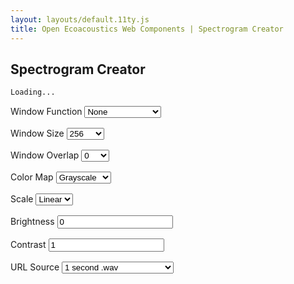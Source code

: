 ```yaml
---
layout: layouts/default.11ty.js
title: Open Ecoacoustics Web Components | Spectrogram Creator
---
```


<script src="/deps/prism-core.min.js"></script>
<script src="/deps/prism-markup.min.js"></script>
<script src="/deps/prism-autoloader.min.js"></script>

## Spectrogram Creator

```html
Loading...
```

<div class="container">
  <div class="row">
    <div id="spectrogram-output" class="col">
      <oe-axes>
        <oe-indicator>
          <oe-spectrogram
            id="playing-spectrogram"
            src="/public/example.flac"
            color-map="audacity"
            window-function="hann"
            window-size="512"
            window-overlap="0"
          ></oe-spectrogram>
        </oe-indicator>
      </oe-axes>
      <oe-media-controls for="playing-spectrogram"></oe-media-controls>
    </div>
    <div class="col">
      <label>
        Window Function
        <select
          id="window-function-input"
          class="form-select"
          onchange="updateAttribute('window-function', event.target.value)"
        >
          <option value="">None</option>
          <option value="hann">Hann</option>
          <option value="hamming">Hamming</option>
          <option value="cosine">Cosine</option>
          <option value="lanczos">Lanczos</option>
          <option value="gaussian">Gaussian</option>
          <option value="tukey">Tukey</option>
          <option value="blackman">Blackman</option>
          <option value="exact_blackman">Exact Blackman</option>
          <option value="kaiser">Kaiser</option>
          <option value="nutall">Nutall</option>
          <option value="blackman_harris">Blackman Harris</option>
          <option value="blackman_nuttall">Blackman Nuttall</option>
          <option value="flat_top">Flat Top</option>
        </select>
      </label>
      <label>
        Window Size
        <select
          id="window-size-input"
          class="form-select"
          onchange="updateWindowSize(event.target.value)"
        >
          <option value="256">256</option>
          <option value="512">512</option>
          <option value="1024">1024</option>
          <option value="2048">2048</option>
          <option value="4096">4096</option>
          <option value="8192">8192</option>
          <option value="16384">16384</option>
          <option value="32768">32768</option>
        </select>
      </label>
      <label>
        Window Overlap
        <select
          id="window-overlap-input"
          class="form-select"
          onchange="updateAttribute('window-overlap', event.target.value)"
        >
          <option value="0">0</option>
          <option value="128">128</option>
          <option value="256">256</option>
        </select>
      </label>
      <label>
        Color Map
        <select
          id="color-map-input"
          class="form-select"
          onchange="updateAttribute('color-map', event.target.value)"
        >
          <option value="grayscale">Grayscale</option>
          <option value="audacity">Audacity</option>
          <option value="raven">Raven</option>
          <option value="cubeHelix">Cube Helix</option>
          <option value="viridis">Viridis</option>
          <option value="turbo">Turbo</option>
          <option value="plasma">Plasma</option>
          <option value="inferno">Inferno</option>
          <option value="magma">Magma</option>
          <option value="gammaII">Gamma II</option>
          <option value="blue">Blue</option>
          <option value="green">Green</option>
          <option value="orange">Orange</option>
          <option value="purple">Purple</option>
          <option value="red">Red</option>
        </select>
      </label>
      <label>
        Scale
        <select
          id="mel-scale-input"
          class="form-select"
          onchange="booleanAttribute('mel-scale', event.target.value)"
        >
          <option value="false">Linear</option>
          <option value="true">Mel</option>
        </select>
      </label>
      <label>
        Brightness
        <input
          id="brightness-input"
          type="number"
          value="0"
          step="0.05"
          class="form-control"
          onchange="updateAttribute('brightness', Number(event.target.value))"
        />
      </label>
      <label>
        Contrast
        <input
          id="contrast-input"
          type="number"
          value="1"
          step="0.05"
          class="form-control"
          onchange="updateAttribute('contrast', Number(event.target.value))"
        />
      </label>
      <label>
        URL Source
        <select
          id="src-input"
          class="form-select"
          onchange="updateAttribute('src', event.target.value)"
        >
          <option value="/public/example_1s.wav">1 second .wav</option>
          <option value="/public/example.flac">5 second .flac</option>
          <option value="/public/example2.flac">5 second (alternative) .flac</option>
          <option value="/public/example_34s.flac">34 second .flac</option>
        </select>
      </label>
    </div>
  </div>
</div>

<script>
window.onload = () => {
  setup();
};

// components
const spectrogram = () => document.getElementById("playing-spectrogram");

// dropdowns
const windowSizeInput = () => document.getElementById("window-size-input");
const windowOverlapInput = () => document.getElementById("window-overlap-input");
const windowFunctionInput = () => document.getElementById("window-function-input");
const melScaleInput = () => document.getElementById("mel-scale-input");
const colorMapInput = () => document.getElementById("color-map-input");
const spectrogramSourceInput = () => document.getElementById("src-input");

// input boxes
const brightnessInput = () => document.getElementById("brightness-input");
const contrastInput = () => document.getElementById("contrast-input");

function setup() {
  spectrogram().addEventListener("loaded", () => updateCodeExample());
  spectrogram().addEventListener("options-change", (newOptions) => updateInputs(newOptions.detail));

  // WARNING: HACKY CODE / WORKAROUND AHEAD
  //
  // using the html "selected" attribute can sometimes be faulty
  // e.g. On FireFox if you reload the page (without hard-reload), the dropdown
  // elements will still have the same selected option before the page reload
  // but the onchange event will not fire
  // this can cause the spectrograms options to be different from the values
  // displayed in the select element dropdowns
  const defaultDemoSpectrogramOptions = {
    windowSize: 512,
    windowOverlap: 0,
    windowFunction: "hann",
    colorMap: "audacity",
    melScale: false,
    brightness: 0,
    contrast: 1,
  };

  updateInputs(defaultDemoSpectrogramOptions);

  updateSelectedDropdown(spectrogramSourceInput(), "/public/example.flac");
}

function updateInputs(options) {
  updateSelectedDropdown(windowOverlapInput(), options.windowOverlap);

  updateWindowSize(options.windowSize);
  updateSelectedDropdown(windowSizeInput(), options.windowSize);

  updateSelectedDropdown(windowFunctionInput(), options.windowFunction);
  updateSelectedDropdown(melScaleInput(), options.melScale);
  updateSelectedDropdown(colorMapInput(), options.colorMap);

  brightnessInput().value = options.brightness;
  contrastInput().value = options.contrast;
}

function updateCodeExample() {
  // update the code that can be copied
  const codeInputElement = document.getElementById("spectrogram-output");
  const codeOutputElement = document.getElementsByTagName("pre")[0];
  const code = codeInputElement.innerHTML.trim().replace(/^[\s]*/gm, "");

  const highlightedCode = Prism.highlight(code, Prism.languages.html);
  codeOutputElement.innerHTML = highlightedCode;
}

// window size has its own special event handler because it has a direct
// impact on what values are allowed for the window overlap
// because the window overlap MUST be less than or equal to half of the window
// size, we might need to adjust the window overlap
function updateWindowSize(windowSize) {
  const windowSizeValue = Number(windowSize);

  const maximumOverlapValue = windowSizeValue / 2;
  setMaximumWindowOverlap(maximumOverlapValue);

  updateAttribute("window-size", windowSize);
}

function setMaximumWindowOverlap(maximum) {
  const overlapInputInstance = windowOverlapInput();
  const currentOverlap = Number(overlapInputInstance.value);

  // set the innerHTML to an empty string to remove all the outdated options
  overlapInputInstance.innerHTML = "";
  
  const candidateOverlaps = [0, 128, 256, 512, 1024, 2048, 4096, 8192, 16384];
  const possibleOverlaps = candidateOverlaps.filter(
    (value) => value <= maximum,
  );

  // we aim to keep the currently selected overlap value, but if it is too large
  // for the new window overlap maximum, we set the new overlap to the maximum
  // possible value
  const newSelectedValue = Math.min(currentOverlap, maximum);

  for (const overlap of possibleOverlaps) {
    const optionChildElement = document.createElement("option");
    optionChildElement.value = overlap;
    optionChildElement.innerText = overlap;

    if (overlap == newSelectedValue) {
      optionChildElement.selected = true;
    }

    overlapInputInstance.appendChild(optionChildElement);
  }

  updateAttribute("window-overlap", newSelectedValue);
}

function updateAttribute(attribute, value) {
  spectrogram().setAttribute(attribute, value);
  updateCodeExample();
}

function booleanAttribute(attribute, show) {
  const shouldShow = show === "true";

  if (shouldShow) {
    spectrogram().setAttribute(attribute, "");
  } else {
    spectrogram().removeAttribute(attribute);
  }
}

function updateSelectedDropdown(target, value) {
  const dropdownOptions = target.querySelectorAll("option");

  for (const element of dropdownOptions) {
    element.selected = element.value.toString() === value.toString();
  }
}
</script>

<style>
label {
  display: block;
  padding-bottom: 1rem;
}

oe-spectrogram {
  position: relative;

  /*
    aim for a width of 400px, but if we can't fit on the screen, clamp to the
    width of the screen
  */
  width: 400px;
  height: 400px;

  max-width: 100%;
  max-width: 100%;
}
</style>
